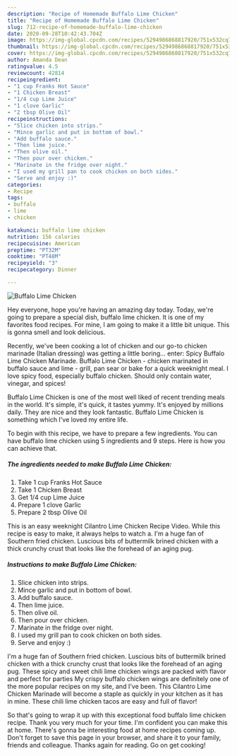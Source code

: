 ```yaml
---
description: "Recipe of Homemade Buffalo Lime Chicken"
title: "Recipe of Homemade Buffalo Lime Chicken"
slug: 712-recipe-of-homemade-buffalo-lime-chicken
date: 2020-09-28T10:42:43.704Z
image: https://img-global.cpcdn.com/recipes/5294986868817920/751x532cq70/buffalo-lime-chicken-recipe-main-photo.jpg
thumbnail: https://img-global.cpcdn.com/recipes/5294986868817920/751x532cq70/buffalo-lime-chicken-recipe-main-photo.jpg
cover: https://img-global.cpcdn.com/recipes/5294986868817920/751x532cq70/buffalo-lime-chicken-recipe-main-photo.jpg
author: Amanda Dean
ratingvalue: 4.5
reviewcount: 42814
recipeingredient:
- "1 cup Franks Hot Sauce"
- "1 Chicken Breast"
- "1/4 cup Lime Juice"
- "1 clove Garlic"
- "2 tbsp Olive Oil"
recipeinstructions:
- "Slice chicken into strips."
- "Mince garlic and put in bottom of bowl."
- "Add buffalo sauce."
- "Then lime juice."
- "Then olive oil."
- "Then pour over chicken."
- "Marinate in the fridge over night."
- "I used my grill pan to cook chicken on both sides."
- "Serve and enjoy :)"
categories:
- Recipe
tags:
- buffalo
- lime
- chicken

katakunci: buffalo lime chicken 
nutrition: 156 calories
recipecuisine: American
preptime: "PT32M"
cooktime: "PT48M"
recipeyield: "3"
recipecategory: Dinner

---
```



![Buffalo Lime Chicken](https://img-global.cpcdn.com/recipes/5294986868817920/751x532cq70/buffalo-lime-chicken-recipe-main-photo.jpg)

Hey everyone, hope you're having an amazing day today. Today, we're going to prepare a special dish, buffalo lime chicken. It is one of my favorites food recipes. For mine, I am going to make it a little bit unique. This is gonna smell and look delicious.

Recently, we&#39;ve been cooking a lot of chicken and our go-to chicken marinade (Italian dressing) was getting a little boring… enter: Spicy Buffalo Lime Chicken Marinade. Buffalo Lime Chicken - chicken marinated in buffalo sauce and lime - grill, pan sear or bake for a quick weeknight meal. I love spicy food, especially buffalo chicken. Should only contain water, vinegar, and spices!

Buffalo Lime Chicken is one of the most well liked of recent trending meals in the world. It's simple, it's quick, it tastes yummy. It's enjoyed by millions daily. They are nice and they look fantastic. Buffalo Lime Chicken is something which I've loved my entire life.


To begin with this recipe, we have to prepare a few ingredients. You can have buffalo lime chicken using 5 ingredients and 9 steps. Here is how you can achieve that.

<!--inarticleads1-->

##### The ingredients needed to make Buffalo Lime Chicken:

1. Take 1 cup Franks Hot Sauce
1. Take 1 Chicken Breast
1. Get 1/4 cup Lime Juice
1. Prepare 1 clove Garlic
1. Prepare 2 tbsp Olive Oil


This is an easy weeknight Cilantro Lime Chicken Recipe Video. While this recipe is easy to make, it always helps to watch a. I&#39;m a huge fan of Southern fried chicken. Luscious bits of buttermilk brined chicken with a thick crunchy crust that looks like the forehead of an aging pug. 

<!--inarticleads2-->

##### Instructions to make Buffalo Lime Chicken:

1. Slice chicken into strips.
1. Mince garlic and put in bottom of bowl.
1. Add buffalo sauce.
1. Then lime juice.
1. Then olive oil.
1. Then pour over chicken.
1. Marinate in the fridge over night.
1. I used my grill pan to cook chicken on both sides.
1. Serve and enjoy :)


I&#39;m a huge fan of Southern fried chicken. Luscious bits of buttermilk brined chicken with a thick crunchy crust that looks like the forehead of an aging pug. These spicy and sweet chili lime chicken wings are packed with flavor and perfect for parties My crispy buffalo chicken wings are definitely one of the more popular recipes on my site, and I&#39;ve been. This Cilantro Lime Chicken Marinade will become a staple as quickly in your kitchen as it has in mine. These chili lime chicken tacos are easy and full of flavor! 

So that's going to wrap it up with this exceptional food buffalo lime chicken recipe. Thank you very much for your time. I'm confident you can make this at home. There's gonna be interesting food at home recipes coming up. Don't forget to save this page in your browser, and share it to your family, friends and colleague. Thanks again for reading. Go on get cooking!

